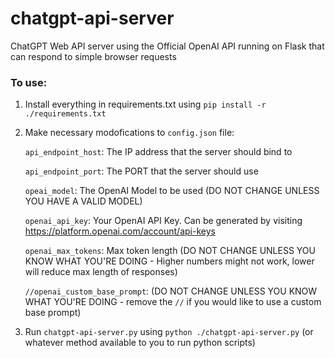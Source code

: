 # chatgpt-api-server
ChatGPT Web API server using the Official OpenAI API running on Flask that can respond to simple browser requests

### To use:
1. Install everything in requirements.txt using `pip install -r ./requirements.txt`

2. Make necessary modofications to `config.json` file:

	`api_endpoint_host`: The IP address that the server should bind to

	`api_endpoint_port`: The PORT that the server should use

	`opeai_model`: The OpenAI Model to be used (DO NOT CHANGE UNLESS YOU HAVE A VALID MODEL)

	`openai_api_key`: Your OpenAI API Key. Can be generated by visiting https://platform.openai.com/account/api-keys

	`openai_max_tokens`: Max token length (DO NOT CHANGE UNLESS YOU KNOW WHAT YOU'RE DOING - Higher numbers might not work, lower will reduce max length of responses)

	`//openai_custom_base_prompt`: (DO NOT CHANGE UNLESS YOU KNOW WHAT YOU'RE DOING - remove the `//` if you would like to use a custom base prompt)

3. Run `chatgpt-api-server.py` using `python ./chatgpt-api-server.py` (or whatever method available to you to run python scripts)
